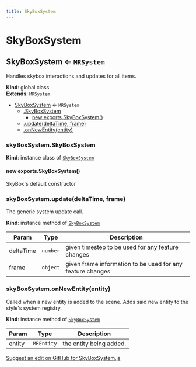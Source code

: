 ```yaml
---
title: SkyBoxSystem
---
```

# SkyBoxSystem

<a name="SkyBoxSystem"></a>

## SkyBoxSystem ⇐ <code>MRSystem</code>
Handles skybox interactions and updates for all items.

**Kind**: global class  
**Extends**: <code>MRSystem</code>  

* [SkyBoxSystem](#SkyBoxSystem) ⇐ <code>MRSystem</code>
    * [.SkyBoxSystem](#SkyBoxSystem+SkyBoxSystem)
        * [new exports.SkyBoxSystem()](#new_SkyBoxSystem+SkyBoxSystem_new)
    * [.update(deltaTime, frame)](#SkyBoxSystem+update)
    * [.onNewEntity(entity)](#SkyBoxSystem+onNewEntity)

<a name="SkyBoxSystem+SkyBoxSystem"></a>

### skyBoxSystem.SkyBoxSystem
**Kind**: instance class of [<code>SkyBoxSystem</code>](#SkyBoxSystem)  
<a name="new_SkyBoxSystem+SkyBoxSystem_new"></a>

#### new exports.SkyBoxSystem()
SkyBox's default constructor

<a name="SkyBoxSystem+update"></a>

### skyBoxSystem.update(deltaTime, frame)
The generic system update call.

**Kind**: instance method of [<code>SkyBoxSystem</code>](#SkyBoxSystem)  

| Param | Type | Description |
| --- | --- | --- |
| deltaTime | <code>number</code> | given timestep to be used for any feature changes |
| frame | <code>object</code> | given frame information to be used for any feature changes |

<a name="SkyBoxSystem+onNewEntity"></a>

### skyBoxSystem.onNewEntity(entity)
Called when a new entity is added to the scene. Adds said new entity to the style's system registry.

**Kind**: instance method of [<code>SkyBoxSystem</code>](#SkyBoxSystem)  

| Param | Type | Description |
| --- | --- | --- |
| entity | <code>MREntity</code> | the entity being added. |

<div class='centered'><a href='https://github.com/volumetrics-io/mrjs/edit/main/src/core/componentSystems/SkyBoxSystem.js' target='_blank'>Suggest an edit on GitHub for SkyBoxSystem.js</a></div>
